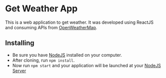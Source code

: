 # Get Weather App
This is a web application to get weather.
It was developed using ReactJS and consuming APIs from [OpenWeatherMap](http://openweathermap.org/).

## Installing

- Be sure you have [NodeJS](https://nodejs.org/) installed on your computer.
- After cloning, run `npm install`.
- Now run `npm start` and your application will be launched at your [NodeJS Server](http://localhost:3000)
